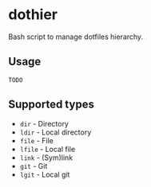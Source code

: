 # dothier

Bash script to manage dotfiles hierarchy.

## Usage
`TODO`

## Supported types

 * `dir` - Directory
 * `ldir` - Local directory
 * `file` - File
 * `lfile` - Local file
 * `link` - (Sym)link
 * `git` - Git
 * `lgit` - Local git

